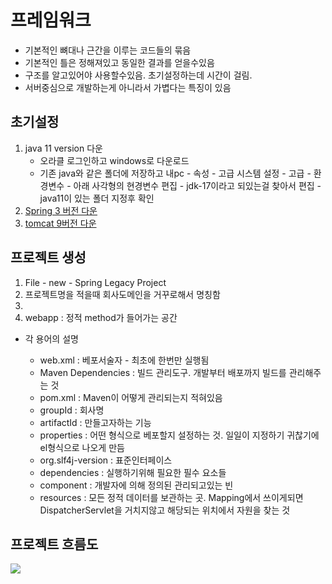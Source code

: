 # 프레임워크
- 기본적인 뼈대나 근간을 이루는 코드들의 묶음
- 기본적인 틀은 정해져있고 동일한 결과를 얻을수있음
- 구조를 알고있어야 사용할수있음. 초기설정하는데 시간이 걸림.
- 서버중심으로 개발하는게 아니라서 가볍다는 특징이 있음

## 초기설정
1. java 11 version 다운
    - 오라클 로그인하고 windows로 다운로드
    - 기존 java와 같은 폴더에 저장하고 내pc - 속성 - 고급 시스템 설정 - 고급 - 환경변수 - 아래 사각형의 현경변수 편집 - jdk-17이라고 되있는걸 찾아서 편집 - java11이 있는 폴더 지정후 확인
2. <a href="https://github.com/spring-attic/toolsuite-distribution/wiki/Spring-Tool-Suite-3">Spring 3 버전 다운</a>
3. <a href="https://tomcat.apache.org/download-90.cgi#9.0.85">tomcat 9버전 다운</a>

## 프로젝트 생성
1. File - new - Spring Legacy Project
2. 프로젝트명을 적을때 회사도메인을 거꾸로해서 명칭함
3. 
4. webapp : 정적 method가 들어가는 공간
- 각 용어의 설명

    - web.xml : 베포서술자 - 최초에 한번만 실행됨
    - Maven Dependencies : 빌드 관리도구. 개발부터 배포까지 빌드를 관리해주는 것
    - pom.xml : Maven이 어떻게 관리되는지 적혀있음
    - groupId : 회사명
    - artifactId : 만들고자하는 기능
    - properties : 어떤 형식으로 베포할지 설정하는 것. 일일이 지정하기 귀찮기에 el형식으로 나오게 만듬
     - org.slf4j-version : 표준인터페이스
    - dependencies : 실행하기위해 필요한 필수 요소들
    - component : 개발자에 의해 정의된 관리되고있는 빈
    - resources : 모든 정적 데이터를 보관하는 곳. Mapping에서 쓰이게되면 DispatcherServlet을 거치지않고 해당되는 위치에서 자원을 찾는 것
## 프로젝트 흐름도
<img src="../Spring_MVC_img.jpg" />

